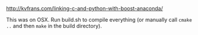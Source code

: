 http://kvfrans.com/linking-c-and-python-with-boost-anaconda/

This was on OSX. Run build.sh to compile everything (or manually call `cmake ..` and then `make` in the build directory).
